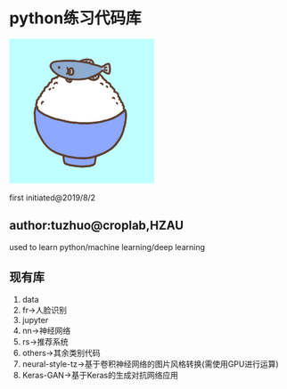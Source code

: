 # python练习代码库

<img src="logo.jpg" width="260">

first initiated@2019/8/2

## author:tuzhuo@croplab,HZAU

used to learn python/machine learning/deep learning

## 现有库

1. data
2. fr->人脸识别
3. jupyter
4. nn->神经网络
5. rs->推荐系统
6. others->其余类别代码
7. neural-style-tz->基于卷积神经网络的图片风格转换(需使用GPU进行运算)
8. Keras-GAN->基于Keras的生成对抗网络应用
